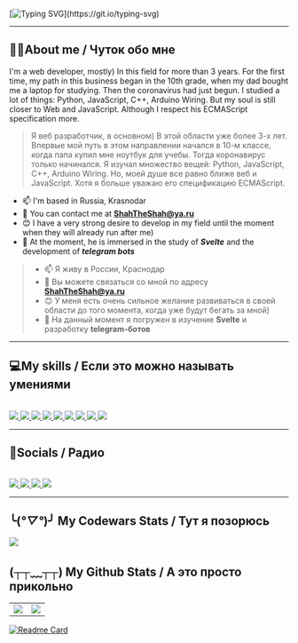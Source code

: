 [![Typing SVG](https://readme-typing-svg.demolab.com?font=JetBrains+Mono&weight=800&size=36&pause=1000&vCenter=true&width=450&lines=%F0%9F%99%8C+Hello%2C+world!+;%F0%9F%98%8E+My+name+is+Shahriori!)](https://git.io/typing-svg)

---

## 🐱‍👤About me / Чуток обо мне

I'm a web developer, mostly) In this field for more than 3 years. For the first time, my path in this business began in the 10th grade, when my dad bought me a laptop for studying. Then the coronavirus had just begun. I studied a lot of things: Python, JavaScript, C++, Arduino Wiring. But my soul is still closer to Web and JavaScript. Although I respect his ECMAScript specification more.

> Я веб разработчик, в основном) В этой области уже более 3-х лет. Впервые мой путь в этом направлении начался в 10-м классе, когда папа купил мне ноутбук для учебы. Тогда коронавирус только начинался. Я изучал множество вещей: Python, JavaScript, C++, Arduino Wiring. Но, моей душе все равно ближе веб и JavaScript. Хотя я больше уважаю его спецификацию ECMAScript.
>
+ 📫 I'm based in Russia, Krasnodar
+ 📧 You can contact me at **ShahTheShah@ya.ru**
+ 😊 I have a very strong desire to develop in my field until the moment when they will already run after me)
+ 📱 At the moment, he is immersed in the study of ***Svelte*** and the development of ***telegram bots***

> + 📫 Я живу в России,  Краснодар
> + 📧 Вы можете связаться со мной по адресу **ShahTheShah@ya.ru**
> + 😊 У меня есть очень сильное желание развиваться в своей области до того момента, когда уже будут бегать за мной)
> + 📱 На данный момент я погружен в изучение **Svelte** и разработку **telegram-ботов**

---

## 💻My skills / Если это можно называть умениями

<br/>

<a href="https://developer.mozilla.org/en-US/docs/Web/HTML">
    <img src="https://ic.wampi.ru/2023/05/17/HTML5.png" />
</a>
<a href="https://developer.mozilla.org/ru/docs/Web/CSS">
    <img src="https://ie.wampi.ru/2023/05/17/CSS3.png" />
</a>
<a href="https://developer.mozilla.org/en-US/docs/Web/JavaScript">
    <img src="https://ie.wampi.ru/2023/05/17/JavaScript.png" />
</a>
<a href="https://262.ecma-international.org/">
    <img src="https://ie.wampi.ru/2023/05/17/EcmaScript.png" />
</a>
<a href="https://sass-lang.com/documentation/">
    <img src="https://im.wampi.ru/2023/05/17/SCSS.png" />
</a>
<a href="https://svelte.dev/docs">
    <img src="https://ic.wampi.ru/2023/05/17/Svelte.png" />
</a>
<a href="https://core.telegram.org/bots/api">
    <img src="https://im.wampi.ru/2023/05/17/TelegramBot.png" />
</a>
<a href="https://nodejs.org/en/docs">
    <img src="https://ic.wampi.ru/2023/05/17/NodeJSServers.png" />
</a>
<a href="https://www.python.org/doc/">
    <img src="https://ie.wampi.ru/2023/05/17/Python.png" />
</a>

---

## 👺Socials / Радио

<br />

<a href="https://t.me/ShahTheShah" target="_blank">
    <img src="https://im.wampi.ru/2023/05/17/Telegram.png" />
</a>
<a href="mailto:ShahTheShah@ya.ru" target="_blank">
    <img src="https://ie.wampi.ru/2023/05/17/Email.png" />
</a>
<a href="https://discordapp.com/users/ShahTheShah#1092" target="_blank">
    <img src="https://ic.wampi.ru/2023/05/17/Discord.png" />
</a>
<a href="https://wa.me/qr/L6DC3Y3QEAIXP1" target="_blank">
    <img src="https://im.wampi.ru/2023/05/17/Whatsapp.png" />
</a>

---

## ╰(*°▽°*)╯ My Codewars Stats / Тут я позорюсь
<a href="https://www.codewars.com/users/ShahTheShah">
    <img src="https://github.r2v.ch/codewars?user=ShahTheShah&theme=" />
</a>

## (┬┬﹏┬┬) My Github Stats / А это просто прикольно

<table>
    <tr>
        <td>
            <a href="#">
                <img src="https://github-readme-stats.vercel.app/api?username=ShahTheShah&show_icons=true&theme=radical" />
            </a>
        </td>
        <td>
            <a href="#">
                <img src="https://github-readme-stats.vercel.app/api/top-langs/?username=ShahTheShah&theme=radical&layout=compact" />
            </a>
        </td>
    </tr>
</table>


[![Readme Card](https://github-readme-stats.vercel.app/api/pin/?username=ShahTheShah&repo=SvelteSceleton)](https://github.com/anuraghazra/github-readme-stats)